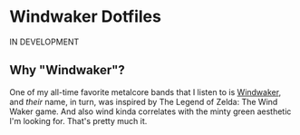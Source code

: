 # Windwaker Dotfiles
IN DEVELOPMENT

## Why "Windwaker"?
One of my all-time favorite metalcore bands that I listen to is [Windwaker](https://youtu.be/HlIb9sXTEXo), and <i>their</i> name, in turn, was inspired by The Legend of Zelda: The Wind Waker game. And also wind kinda correlates with the minty green aesthetic I'm looking for. That's pretty much it.
